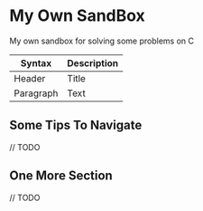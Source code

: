 # My Own SandBox
My own sandbox for solving some problems on C

| Syntax | Description |
| ----------- | ----------- |
| Header | Title |
| Paragraph | Text |

## Some Tips To Navigate
// TODO

## One More Section
// TODO
